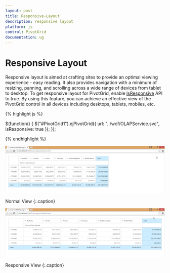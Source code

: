 ```yaml
---
layout: post
title: Responsive-Layout
description: responsive layout
platform: js
control: PivotGrid
documentation: ug
---
```


# Responsive Layout

Responsive layout is aimed at crafting sites to provide an optimal viewing experience - easy reading. It also provides navigation with a minimum of resizing, panning, and scrolling across a wide range of devices from tablet to desktop. To get responsive layout for PivotGrid, enable [IsResponsive](/js/api/ejPivotGrid#members:isresponsive) API to true. By using this feature, you can achieve an effective view of the PivotGrid control in all devices including desktops, tablets, mobiles, etc. 

{% highlight js %}

$(function() {
    $("#PivotGrid1").ejPivotGrid({
        url: "../wcf/OLAPService.svc",
        isResponsive: true 
    });
});

{% endhighlight %}

![](/js/PivotGrid/Responsive-Layout_images/Responsive-Layout_img1.png)

Normal View
{:.caption}

![](/js/PivotGrid/Responsive-Layout_images/Responsive-Layout_img2.png)

Responsive View
{:.caption}

